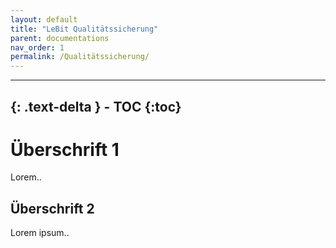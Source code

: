 ```yaml
---
layout: default
title: "LeBit Qualitätssicherung"
parent: documentations
nav_order: 1
permalink: /Qualitätssicherung/
---
```

---
{: .text-delta } - TOC {:toc} 
---

# Überschrift 1
Lorem.. 

## Überschrift 2
Lorem ipsum..
